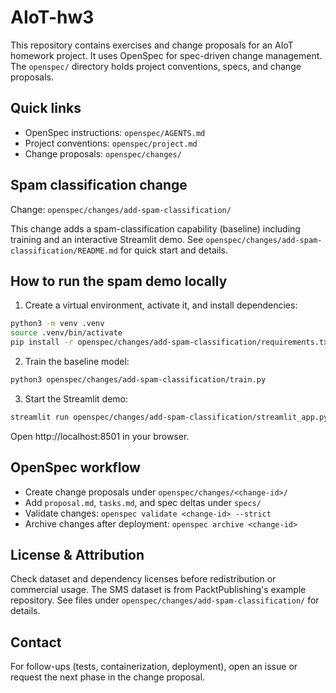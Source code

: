AIoT-hw3
========

This repository contains exercises and change proposals for an AIoT homework project. It uses OpenSpec for spec-driven change management. The `openspec/` directory holds project conventions, specs, and change proposals.

Quick links
-----------
- OpenSpec instructions: `openspec/AGENTS.md`
- Project conventions: `openspec/project.md`
- Change proposals: `openspec/changes/`

Spam classification change
--------------------------
Change: `openspec/changes/add-spam-classification/`

This change adds a spam-classification capability (baseline) including training and an interactive Streamlit demo. See `openspec/changes/add-spam-classification/README.md` for quick start and details.

How to run the spam demo locally
-------------------------------
1. Create a virtual environment, activate it, and install dependencies:

```bash
python3 -m venv .venv
source .venv/bin/activate
pip install -r openspec/changes/add-spam-classification/requirements.txt
```

2. Train the baseline model:

```bash
python3 openspec/changes/add-spam-classification/train.py
```

3. Start the Streamlit demo:

```bash
streamlit run openspec/changes/add-spam-classification/streamlit_app.py
```

Open http://localhost:8501 in your browser.

OpenSpec workflow
-----------------
- Create change proposals under `openspec/changes/<change-id>/`
- Add `proposal.md`, `tasks.md`, and spec deltas under `specs/`
- Validate changes: `openspec validate <change-id> --strict`
- Archive changes after deployment: `openspec archive <change-id>`

License & Attribution
---------------------
Check dataset and dependency licenses before redistribution or commercial usage. The SMS dataset is from PacktPublishing's example repository. See files under `openspec/changes/add-spam-classification/` for details.

Contact
-------
For follow-ups (tests, containerization, deployment), open an issue or request the next phase in the change proposal.
